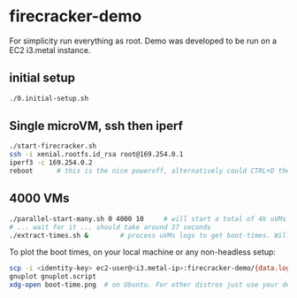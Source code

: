 # firecracker-demo

For simplicity run everything as root.
Demo was developed to be run on a EC2 i3.metal instance.

## initial setup

```bash
./0.initial-setup.sh
```

## Single microVM, ssh then iperf

```bash
./start-firecracker.sh
ssh -i xenial.rootfs.id_rsa root@169.254.0.1
iperf3 -c 169.254.0.2
reboot      # this is the nice poweroff, alternatively could CTRL+D then `killall firecracker`
```

## 4000 VMs

```bash
./parallel-start-many.sh 0 4000 10     # will start a total of 4k uVMs from 10 parallel threads
# ... wait for it ... should take around 37 seconds
./extract-times.sh &        # process uVMs logs to get boot-times. Will write "data.log".

```

To plot the boot times, on your local machine or any non-headless setup:
```bash
scp -i <identity-key> ec2-user@<i3.metal-ip>:firecracker-demo/{data.log,gnuplot.script} .
gnuplot gnuplot.script
xdg-open boot-time.png  # on Ubuntu. For other distros just use your default .png viewer.
```
